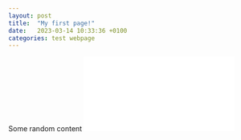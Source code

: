 ```yaml
---
layout: post
title:  "My first page!"
date:   2023-03-14 10:33:36 +0100
categories: test webpage
---
```


Some random content
![Plot](/Images/test.html)